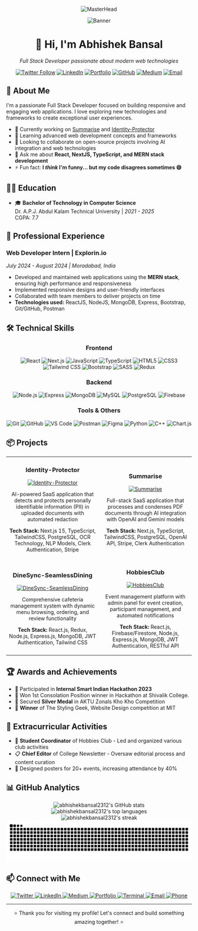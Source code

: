 <div align="center">
  <p align="center">
  <img src="https://images-wixmp-ed30a86b8c4ca887773594c2.wixmp.com/f/c83c004e-1370-4756-88e5-4071de797088/dgdq8br-09cc7ad6-a021-47a5-b0e0-917b12b0f7a7.gif?token=eyJ0eXAiOiJKV1QiLCJhbGciOiJIUzI1NiJ9.eyJzdWIiOiJ1cm46YXBwOjdlMGQxODg5ODIyNjQzNzNhNWYwZDQxNWVhMGQyNmUwIiwiaXNzIjoidXJuOmFwcDo3ZTBkMTg4OTgyMjY0MzczYTVmMGQ0MTVlYTBkMjZlMCIsIm9iaiI6W1t7InBhdGgiOiJcL2ZcL2M4M2MwMDRlLTEzNzAtNDc1Ni04OGU1LTQwNzFkZTc5NzA4OFwvZGdkcThici0wOWNjN2FkNi1hMDIxLTQ3YTUtYjBlMC05MTdiMTJiMGY3YTcuZ2lmIn1dXSwiYXVkIjpbInVybjpzZXJ2aWNlOmZpbGUuZG93bmxvYWQiXX0.tqRMtE-b2QiI2nnefNxSDMJvZCcYqFmq2ccg_Xfzqb8" alt="MasterHead" width="1400" height="300"/>
</p>

  <img src="https://raw.githubusercontent.com/abhishekbansal2312/abhishekbansal2312/main/banner.gif" alt="Banner" />
  <h1>👋 Hi, I'm Abhishek Bansal</h1>
  <p><em>Full Stack Developer passionate about modern web technologies</em></p>
  
  [![Twitter Follow](https://img.shields.io/twitter/follow/abhishek_ban23?logo=twitter&style=for-the-badge)](https://twitter.com/abhishek_ban23)
  [![LinkedIn](https://img.shields.io/badge/-LinkedIn-0077B5?style=for-the-badge&logo=linkedin&logoColor=white)](https://www.linkedin.com/in/abhishek-bansal-03ba6b267)
  [![Portfolio](https://img.shields.io/badge/-Portfolio-000000?style=for-the-badge&logo=react&logoColor=white)](https://abhishekbansal.netlify.app/)
  [![GitHub](https://img.shields.io/badge/-GitHub-181717?style=for-the-badge&logo=github)](https://github.com/abhishekbansal2312)
  [![Medium](https://img.shields.io/badge/-Medium-12100E?style=for-the-badge&logo=medium&logoColor=white)](https://medium.com/@abhishekbansal2312)
  [![Email](https://img.shields.io/badge/-Email-D14836?style=for-the-badge&logo=gmail&logoColor=white)](mailto:abhishekbansal2312@gmail.com)
</div>

## 🚀 About Me

I'm a passionate Full Stack Developer focused on building responsive and engaging web applications. I love exploring new technologies and frameworks to create exceptional user experiences.

- 🔭 Currently working on [Summarise](https://summarise-nine.vercel.app/) and [Identity-Protector](https://github.com/abhishekbansal2312/Identity-Protector)
- 🌱 Learning advanced web development concepts and frameworks
- 👯 Looking to collaborate on open-source projects involving AI integration and web technologies
- 💬 Ask me about **React, NextJS, TypeScript, and MERN stack development**
- ⚡ Fun fact: **I *think* I'm funny... but my code disagrees sometimes 😄**

## 🧑‍🎓 Education

- 🎓 **Bachelor of Technology in Computer Science**  
  Dr. A.P.J. Abdul Kalam Technical University | *2021 - 2025*  
  CGPA: 7.7
  
## 💼 Professional Experience

### Web Developer Intern | Explorin.io
*July 2024 - August 2024 | Moradabad, India*

- Developed and maintained web applications using the **MERN stack**, ensuring high performance and responsiveness
- Implemented responsive designs and user-friendly interfaces
- Collaborated with team members to deliver projects on time
- **Technologies used:** ReactJS, NodeJS, MongoDB, Express, Bootstrap, Git/GitHub, Postman

## 🛠️ Technical Skills

<div align="center">
  
  ### Frontend
  ![React](https://img.shields.io/badge/-React-61DAFB?style=for-the-badge&logo=react&logoColor=black)
  ![Next.js](https://img.shields.io/badge/-Next.js-000000?style=for-the-badge&logo=next.js&logoColor=white)
  ![JavaScript](https://img.shields.io/badge/-JavaScript-F7DF1E?style=for-the-badge&logo=javascript&logoColor=black)
  ![TypeScript](https://img.shields.io/badge/-TypeScript-3178C6?style=for-the-badge&logo=typescript&logoColor=white)
  ![HTML5](https://img.shields.io/badge/-HTML5-E34F26?style=for-the-badge&logo=html5&logoColor=white)
  ![CSS3](https://img.shields.io/badge/-CSS3-1572B6?style=for-the-badge&logo=css3&logoColor=white)
  ![Tailwind CSS](https://img.shields.io/badge/-Tailwind_CSS-38B2AC?style=for-the-badge&logo=tailwind-css&logoColor=white)
  ![Bootstrap](https://img.shields.io/badge/-Bootstrap-7952B3?style=for-the-badge&logo=bootstrap&logoColor=white)
  ![SASS](https://img.shields.io/badge/-SASS-CC6699?style=for-the-badge&logo=sass&logoColor=white)
  ![Redux](https://img.shields.io/badge/-Redux-764ABC?style=for-the-badge&logo=redux&logoColor=white)
  
  ### Backend
  ![Node.js](https://img.shields.io/badge/-Node.js-339933?style=for-the-badge&logo=node.js&logoColor=white)
  ![Express](https://img.shields.io/badge/-Express-000000?style=for-the-badge&logo=express&logoColor=white)
  ![MongoDB](https://img.shields.io/badge/-MongoDB-47A248?style=for-the-badge&logo=mongodb&logoColor=white)
  ![MySQL](https://img.shields.io/badge/-MySQL-4479A1?style=for-the-badge&logo=mysql&logoColor=white)
  ![PostgreSQL](https://img.shields.io/badge/-PostgreSQL-336791?style=for-the-badge&logo=postgresql&logoColor=white)
  ![Firebase](https://img.shields.io/badge/-Firebase-FFCA28?style=for-the-badge&logo=firebase&logoColor=black)

  ### Tools & Others
  ![Git](https://img.shields.io/badge/-Git-F05032?style=for-the-badge&logo=git&logoColor=white)
  ![GitHub](https://img.shields.io/badge/-GitHub-181717?style=for-the-badge&logo=github)
  ![VS Code](https://img.shields.io/badge/-VS_Code-007ACC?style=for-the-badge&logo=visual-studio-code&logoColor=white)
  ![Postman](https://img.shields.io/badge/-Postman-FF6C37?style=for-the-badge&logo=postman&logoColor=white)
  ![Figma](https://img.shields.io/badge/-Figma-F24E1E?style=for-the-badge&logo=figma&logoColor=white)
  ![Python](https://img.shields.io/badge/-Python-3776AB?style=for-the-badge&logo=python&logoColor=white)
  ![C++](https://img.shields.io/badge/-C++-00599C?style=for-the-badge&logo=c%2B%2B&logoColor=white)
  ![Chart.js](https://img.shields.io/badge/-Chart.js-FF6384?style=for-the-badge&logo=chart.js&logoColor=white)
</div>

## 📦 Projects

<div align="center">
<table>
  <tr>
    <td width="50%">
      <h3 align="center">Identity-Protector</h3>
      <p align="center">
        <a href="https://github.com/abhishekbansal2312/Identity-Protector" target="_blank">
          <img src="https://github-readme-stats.vercel.app/api/pin/?username=abhishekbansal2312&repo=Identity-Protector&theme=tokyonight" alt="Identity-Protector" />
        </a>
      </p>
      <p align="center">
        AI-powered SaaS application that detects and protects personally identifiable information (PII) in uploaded documents with automated redaction
      </p>
      <p align="center">
        <strong>Tech Stack:</strong> Next.js 15, TypeScript, TailwindCSS, PostgreSQL, OCR Technology, NLP Models, Clerk Authentication, Stripe
      </p>
    </td>
    <td width="50%">
      <h3 align="center">Summarise</h3>
      <p align="center">
        <a href="https://summarise-nine.vercel.app/" target="_blank">
          <img src="https://github-readme-stats.vercel.app/api/pin/?username=abhishekbansal2312&repo=Summarise&theme=tokyonight" alt="Summarise" />
        </a>
      </p>
      <p align="center">
        Full-stack SaaS application that processes and condenses PDF documents through AI integration with OpenAI and Gemini models
      </p>
      <p align="center">
        <strong>Tech Stack:</strong> Next.js, TypeScript, TailwindCSS, PostgreSQL, OpenAI API, Stripe, Clerk Authentication
      </p>
    </td>
  </tr>
  <tr>
    <td width="50%">
      <h3 align="center">DineSync-SeamlessDining</h3>
      <p align="center">
        <a href="https://github.com/abhishekbansal2312/DineSync-SeamlessDining" target="_blank">
          <img src="https://github-readme-stats.vercel.app/api/pin/?username=abhishekbansal2312&repo=DineSync-SeamlessDining&theme=tokyonight" alt="DineSync-SeamlessDining" />
        </a>
      </p>
      <p align="center">
        Comprehensive cafeteria management system with dynamic menu browsing, ordering, and review functionality
      </p>
      <p align="center">
        <strong>Tech Stack:</strong> React.js, Redux, Node.js, Express.js, MongoDB, JWT Authentication, Tailwind CSS
      </p>
    </td>
    <td width="50%">
      <h3 align="center">HobbiesClub</h3>
      <p align="center">
        <a href="https://github.com/abhishekbansal2312/EventManagement.git" target="_blank">
          <img src="https://github-readme-stats.vercel.app/api/pin/?username=abhishekbansal2312&repo=EventManagement&theme=tokyonight" alt="HobbiesClub" />
        </a>
      </p>
      <p align="center">
        Event management platform with admin panel for event creation, participant management, and automated notifications
      </p>
      <p align="center">
        <strong>Tech Stack:</strong> React.js, Firebase/Firestore, Node.js, Express.js, MongoDB, JWT Authentication, RESTful API
      </p>
    </td>
  </tr>
</table>
</div>

## 🏆 Awards and Achievements

- 🏅 Participated in **Internal Smart Indian Hackathon 2023**
- 🥇 Won 1st Consolation Position winner in Hackathon at Shivalik College.
- 🥈 Secured **Silver Medal** in AKTU Zonals Kho Kho Competition
- 🥇 **Winner** of The Styling Geek, Website Design competition at MIT

## 🎉 Extracurricular Activities

- 🌟 **Student Coordinator** of Hobbies Club - Led and organized various club activities
- 📋 **Chief Editor** of College Newsletter - Oversaw editorial process and content curation
- 🎨 Designed posters for 20+ events, increasing attendance by 40%

## 📊 GitHub Analytics

<div align="center">
  <img height="180em" src="https://github-readme-stats.vercel.app/api?username=abhishekbansal2312&show_icons=true&theme=tokyonight" alt="abhishekbansal2312's GitHub stats" />
  <img height="180em" src="https://github-readme-stats.vercel.app/api/top-langs/?username=abhishekbansal2312&layout=compact&theme=tokyonight" alt="abhishekbansal2312's top languages" />
</div>
<div align="center">
  <img height="180em" src="https://github-readme-streak-stats.herokuapp.com/?user=abhishekbansal2312&theme=tokyonight" alt="abhishekbansal2312's streak" />
</div>

<img src="https://raw.githubusercontent.com/abhishekbansal2312/abhishekbansal2312/output/snake.svg" alt="Snake animation" />

## 📫 Connect with Me

<div align="center">
  <a href="https://twitter.com/abhishek_ban23" target="_blank">
    <img src="https://img.shields.io/badge/Twitter-%231DA1F2.svg?style=for-the-badge&logo=Twitter&logoColor=white" alt="Twitter" />
  </a>
  <a href="https://www.linkedin.com/in/abhishek-bansal-03ba6b267" target="_blank">
    <img src="https://img.shields.io/badge/LinkedIn-%230077B5.svg?style=for-the-badge&logo=linkedin&logoColor=white" alt="LinkedIn" />
  </a>
  <a href="https://medium.com/@abhishekbansal2312" target="_blank">
    <img src="https://img.shields.io/badge/Medium-%23000000.svg?style=for-the-badge&logo=Medium&logoColor=white" alt="Medium" />
  </a>
  <a href="https://abhishekbansal.netlify.app/" target="_blank">
    <img src="https://img.shields.io/badge/Portfolio-%23000000.svg?style=for-the-badge&logo=react&logoColor=white" alt="Portfolio" />
  </a>
  <a href="https://abhishekbansal2312.github.io/cmd/" target="_blank">
    <img src="https://img.shields.io/badge/Terminal-%234D4D4D.svg?style=for-the-badge&logo=windows-terminal&logoColor=white" alt="Terminal" />
  </a>
  <a href="mailto:abhishekbansal2312@gmail.com" target="_blank">
    <img src="https://img.shields.io/badge/Email-D14836?style=for-the-badge&logo=gmail&logoColor=white" alt="Email" />
  </a>
  <a href="tel:+919897652706" target="_blank">
    <img src="https://img.shields.io/badge/Phone-%2348BB78.svg?style=for-the-badge&logo=whatsapp&logoColor=white" alt="Phone" />
  </a>
</div>

---

<div align="center">
  <p>⭐️ Thank you for visiting my profile! Let's connect and build something amazing together! ⭐️</p>
</div>
